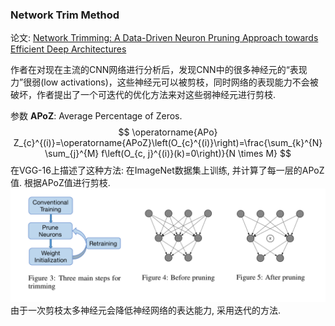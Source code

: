 ### Network Trim Method
论文: [Network Trimming: A Data-Driven Neuron Pruning Approach towards Efficient Deep Architectures](https://arxiv.org/pdf/1607.03250)

作者在对现在主流的CNN网络进行分析后，发现CNN中的很多神经元的“表现力”很弱(low activations)，这些神经元可以被剪枝，同时网络的表现能力不会被破坏，作者提出了一个可迭代的优化方法来对这些弱神经元进行剪枝. 

参数 __APoZ__: Average Percentage of Zeros.
$$
\operatorname{APo} Z_{c}^{(i)}=\operatorname{APoZ}\left(O_{c}^{(i)}\right)=\frac{\sum_{k}^{N} \sum_{j}^{M} f\left(O_{c, j}^{(i)}(k)=0\right)}{N \times M}
$$
在VGG-16上描述了这种方法: 在ImageNet数据集上训练, 并计算了每一层的APoZ值. 根据APoZ值进行剪枝. 
![](image.png)
由于一次剪枝太多神经元会降低神经网络的表达能力, 采用迭代的方法.  